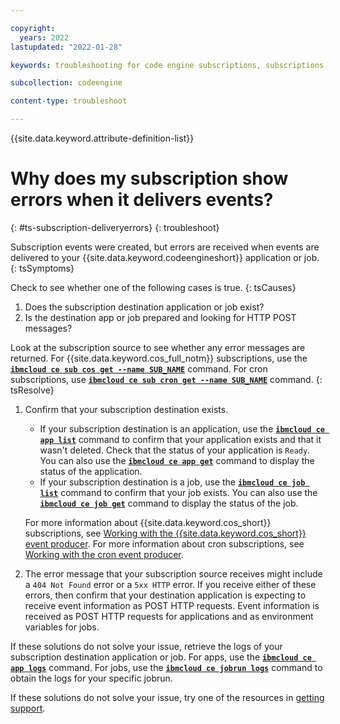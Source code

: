 ```yaml
---

copyright:
  years: 2022
lastupdated: "2022-01-28"

keywords: troubleshooting for code engine subscriptions, subscriptions, tips for subscriptions, cron, ping, object storage, 

subcollection: codeengine

content-type: troubleshoot

---
```


{{site.data.keyword.attribute-definition-list}}

# Why does my subscription show errors when it delivers events?
{: #ts-subscription-deliveryerrors}
{: troubleshoot}

Subscription events were created, but errors are received when events are delivered to your {{site.data.keyword.codeengineshort}} application or job.
{: tsSymptoms} 

Check to see whether one of the following cases is true.
{: tsCauses}

1. Does the subscription destination application or job exist? 
2. Is the destination app or job prepared and looking for HTTP POST messages?

Look at the subscription source to see whether any error messages are returned. For {{site.data.keyword.cos_full_notm}} subscriptions, use the [**`ibmcloud ce sub cos get --name SUB_NAME`**](/docs/codeengine?topic=codeengine-cli#cli-subscription-cos-get) command. For cron subscriptions, use [**`ibmcloud ce sub cron get --name SUB_NAME`**](/docs/codeengine?topic=codeengine-cli#cli-subscription-cron-get) command.
{: tsResolve}

1. Confirm that your subscription destination exists. 

    * If your subscription destination is an application, use the [**`ibmcloud ce app list`**](/docs/codeengine?topic=codeengine-cli#cli-application-list) command to confirm that your application exists and that it wasn't deleted. Check that the status of your application is `Ready`. You can also use the [**`ibmcloud ce app get`**](/docs/codeengine?topic=codeengine-cli#cli-application-get) command to display the status of the application. 
    * If your subscription destination is a job, use the [**`ibmcloud ce job list`**](/docs/codeengine?topic=codeengine-cli#cli-job-get) command to confirm that your job exists. You can also use the [**`ibmcloud ce job get`**](/docs/codeengine?topic=codeengine-cli#cli-job-get) command to display the status of the job. 

    For more information about {{site.data.keyword.cos_short}} subscriptions, see [Working with the {{site.data.keyword.cos_short}} event producer](/docs/codeengine?topic=codeengine-eventing-cosevent-producer). For more information about cron subscriptions, see [Working with the cron event producer](/docs/codeengine?topic=codeengine-subscribe-cron).

2. The error message that your subscription source receives might include a `404 Not Found` error or a `5xx HTTP` error. If you receive either of these errors, then confirm that your destination application is expecting to receive event information as POST HTTP requests. Event information is received as POST HTTP requests for applications and as environment variables for jobs.

If these solutions do not solve your issue, retrieve the logs of your subscription destination application or job. For apps, use the [**`ibmcloud ce app logs`**](/docs/codeengine?topic=codeengine-cli#cli-application-logs) command. For jobs, use the  [**`ibmcloud ce jobrun logs`**](/docs/codeengine?topic=codeengine-cli#cli-jobrun-logs) command to obtain the logs for your specific jobrun. 

If these solutions do not solve your issue, try one of the resources in [getting support](/docs/codeengine?topic=codeengine-get-support).


